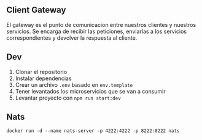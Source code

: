 ## Client Gateway

El gateway es el punto de comunicacion entre nuestros clientes y nuestros servicios. Se encarga de recibir las peticiones, enviarlas a los servicios correspondientes y devolver la respuesta al cliente.

## Dev

1. Clonar el repositorio
2. Instalar dependencias
3. Crear un archivo `.env` basado en `env.template`
4. Tener levantados los microservicios que se van a consumir
5. Levantar proyecto con `npm run start:dev`

## Nats

```
docker run -d --name nats-server -p 4222:4222 -p 8222:8222 nats
```
